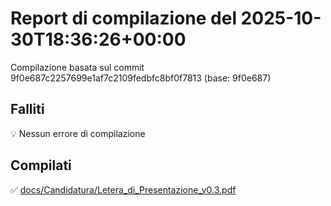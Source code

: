 # Report di compilazione del 2025-10-30T18:36:26+00:00

Compilazione basata sul commit 9f0e687c2257699e1af7c2109fedbfc8bf0f7813 (base: 9f0e687)

## Falliti
💡 Nessun errore di compilazione

## Compilati
✅ [docs/Candidatura/Letera_di_Presentazione_v0.3.pdf](docs/Candidatura/Letera_di_Presentazione_v0.3.pdf)

